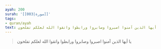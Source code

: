 ```yaml
---
ayah: 200
surah: '[[003|سورة]]'
tags:
- quran/ayah
text: يا أيها الذين آمنوا اصبروا وصابروا ورابطوا واتقوا الله لعلكم تفلحون
---
```

> يا أيها الذين آمنوا اصبروا وصابروا ورابطوا واتقوا الله لعلكم تفلحون
